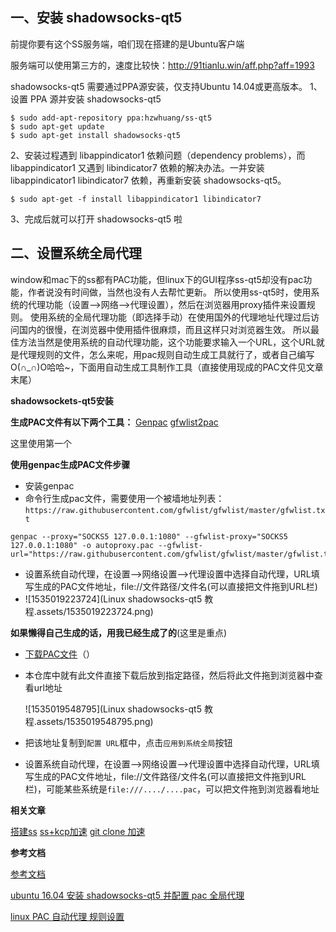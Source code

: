 

## 一、安装 shadowsocks-qt5

前提你要有这个SS服务端，咱们现在搭建的是Ubuntu客户端

服务端可以使用第三方的，速度比较快：http://91tianlu.win/aff.php?aff=1993

shadowsocks-qt5 需要通过PPA源安装，仅支持Ubuntu 14.04或更高版本。
 1、设置 PPA 源并安装 shadowsocks-qt5

```shell
$ sudo add-apt-repository ppa:hzwhuang/ss-qt5
$ sudo apt-get update
$ sudo apt-get install shadowsocks-qt5
```

2、安装过程遇到 libappindicator1 依赖问题（dependency problems），而 libappindicator1 又遇到 libindicator7 依赖的解决办法。一并安装 libappindicator1 libindicator7 依赖，再重新安装 shadowsocks-qt5。

```shell
$ sudo apt-get -f install libappindicator1 libindicator7
```

3、完成后就可以打开 shadowsocks-qt5 啦



## 二、设置系统全局代理

window和mac下的ss都有PAC功能，但linux下的GUI程序ss-qt5却没有pac功能，作者说没有时间做，当然也没有人去帮忙更新。
 所以使用ss-qt5时，使用系统的代理功能（设置-->网络-->代理设置），然后在浏览器用proxy插件来设置规则。
 使用系统的全局代理功能（即选择手动）在使用国外的代理地址代理过后访问国内的很慢，在浏览器中使用插件很麻烦，而且这样只对浏览器生效。
 所以最佳方法当然是使用系统的自动代理功能，这个功能要求输入一个URL，这个URL就是代理规则的文件，怎么来呢，用pac规则自动生成工具就行了，或者自己编写O(∩_∩)O哈哈~，下面用自动生成工具制作工具（直接使用现成的PAC文件见文章末尾）

**shadowsockets-qt5安装**



 **生成PAC文件有以下两个工具：**
 [Genpac](https://link.jianshu.com?t=https%3A%2F%2Fgithub.com%2FJinnLynn%2Fgenpac)
 [gfwlist2pac](https://link.jianshu.com?t=https%3A%2F%2Fgithub.com%2Fclowwindy%2Fgfwlist2pac)

这里使用第一个

**使用genpac生成PAC文件步骤**

- 安装genpac
- 命令行生成pac文件，需要使用一个被墙地址列表：`https://raw.githubusercontent.com/gfwlist/gfwlist/master/gfwlist.txt` 

```
genpac --proxy="SOCKS5 127.0.0.1:1080" --gfwlist-proxy="SOCKS5 127.0.0.1:1080" -o autoproxy.pac --gfwlist-url="https://raw.githubusercontent.com/gfwlist/gfwlist/master/gfwlist.txt"
```

- 设置系统自动代理，在设置-->网络设置-->代理设置中选择自动代理，URL填写生成的PAC文件地址，file://文件路径/文件名(可以直接把文件拖到URL栏)
- ![1535019223724](Linux shadowsocks-qt5 教程.assets/1535019223724.png)

**如果懒得自己生成的话，用我已经生成了的**(这里是重点)

- [下载PAC文件](https://link.jianshu.com?t=https%3A%2F%2Fraw.githubusercontent.com%2FNeutree%2Fnote%2Fmaster%2Ftool%2Fshadowsocks%2Fautoproxy.pac)（）

- 本仓库中就有此文件直接下载后放到指定路径，然后将此文件拖到浏览器中查看url地址

  ![1535019548795](Linux shadowsocks-qt5 教程.assets/1535019548795.png)

- 把该地址复制到`配置 URL`框中，点击`应用到系统全局`按钮

- 设置系统自动代理，在设置-->网络设置-->代理设置中选择自动代理，URL填写生成的PAC文件地址，file://文件路径/文件名(可以直接把文件拖到URL栏)，可能某些系统是`file:///..../....pac`，可以把文件拖到浏览器看地址



**相关文章**

[搭建ss](https://www.jianshu.com/p/ee6dd0a96d08)
 [ss+kcp加速](https://www.jianshu.com/p/71f130ebfd7b)
 [git clone 加速](https://www.jianshu.com/p/90081496f100)

**参考文档**

[参考文档](https://link.jianshu.com?t=http%3A%2F%2Fwww.linuxdiyf.com%2Flinux%2F18265.html)

[ubuntu 16.04 安装 shadowsocks-qt5 并配置 pac 全局代理](https://www.jianshu.com/p/2f038ff61d25)

[linux PAC 自动代理 规则设置](https://www.jianshu.com/p/f85b8b5cd647)



 

 

 

 

 